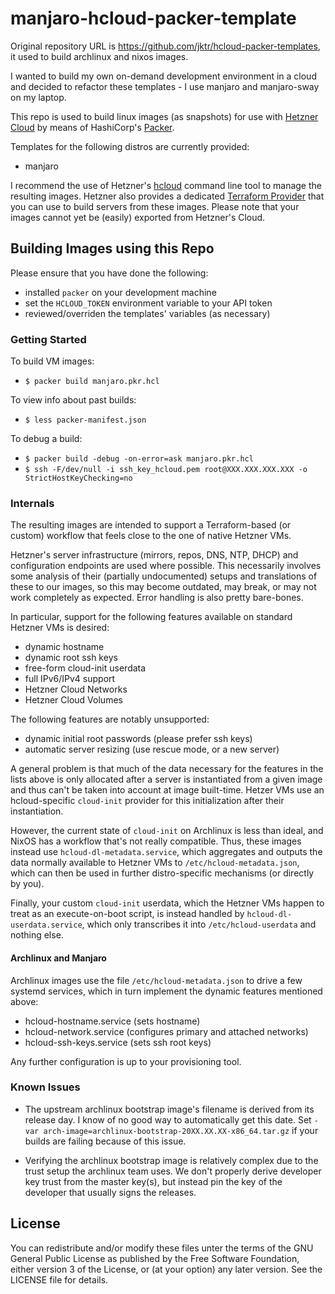 manjaro-hcloud-packer-template
==============================

Original repository URL is https://github.com/jktr/hcloud-packer-templates,
it used to build archlinux and nixos images.

I wanted to build my own on-demand development environment in a cloud and
decided to refactor these templates - I use manjaro and manjaro-sway on my laptop.

This repo is used to build linux images (as snapshots) for use with
[Hetzner Cloud](https://www.hetzner.de/cloud) by means of HashiCorp's
[Packer](https://packer.io/).

Templates for the following distros are currently provided:

  - manjaro

I recommend the use of Hetzner's
[hcloud](https://github.com/hetznercloud/cli/tree/master/cli) command
line tool to manage the resulting images. Hetzner also provides a dedicated
[Terraform Provider](https://www.terraform.io/docs/providers/hcloud/index.html)
that you can use to build servers from these images. Please note that
your images cannot yet be (easily) exported from Hetzner's Cloud.

## Building Images using this Repo

Please ensure that you have done the following:

  - installed `packer` on your development machine
  - set the `HCLOUD_TOKEN` environment variable to your API token
  - reviewed/overriden the templates' variables (as necessary)

### Getting Started

To build VM images:

  - `$ packer build manjaro.pkr.hcl`

To view info about past builds:

  - `$ less packer-manifest.json`

To debug a build:

  - `$ packer build -debug -on-error=ask manjaro.pkr.hcl`
  - `$ ssh -F/dev/null -i ssh_key_hcloud.pem root@XXX.XXX.XXX.XXX -o StrictHostKeyChecking=no`

### Internals

The resulting images are intended to support a Terraform-based (or
custom) workflow that feels close to the one of native Hetzner VMs.

Hetzner's server infrastructure (mirrors, repos, DNS, NTP, DHCP) and
configuration endpoints are used where possible.  This necessarily
involves some analysis of their (partially undocumented) setups and
translations of these to our images, so this may become outdated, may
break, or may not work completely as expected. Error handling is also
pretty bare-bones.

In particular, support for the following features available on
standard Hetzner VMs is desired:

  - dynamic hostname
  - dynamic root ssh keys
  - free-form cloud-init userdata
  - full IPv6/IPv4 support
  - Hetzner Cloud Networks
  - Hetzner Cloud Volumes

The following features are notably unsupported:

  - dynamic initial root passwords (please prefer ssh keys)
  - automatic server resizing (use rescue mode, or a new server)

A general problem is that much of the data necessary for the features
in the lists above is only allocated after a server is instantiated
from a given image and thus can't be taken into account at image
built-time. Hetzer VMs use an hcloud-specific `cloud-init` provider
for this initialization after their instantiation.

However, the current state of `cloud-init` on Archlinux is less than
ideal, and NixOS has a workflow that's not really compatible. Thus,
these images instead use `hcloud-dl-metadata.service`, which
aggregates and outputs the data normally available to Hetzner VMs to
`/etc/hcloud-metadata.json`, which can then be used in further
distro-specific mechanisms (or directly by you).

Finally, your custom `cloud-init` userdata, which the Hetzner VMs
happen to treat as an execute-on-boot script, is instead handled by
`hcloud-dl-userdata.service`, which only transcribes it into
`/etc/hcloud-userdata` and nothing else.

#### Archlinux and Manjaro

Archlinux images use the file `/etc/hcloud-metadata.json` to drive a
few systemd services, which in turn implement the dynamic features
mentioned above:

  - hcloud-hostname.service (sets hostname)
  - hcloud-network.service (configures primary and attached networks)
  - hcloud-ssh-keys.service (sets ssh root keys)

Any further configuration is up to your provisioning tool.

### Known Issues

- The upstream archlinux bootstrap image's filename is derived from
  its release day. I know of no good way to automatically get this
  date. Set `-var arch-image=archlinux-bootstrap-20XX.XX.XX-x86_64.tar.gz`
  if your builds are failing because of this issue.

- Verifying the archlinux bootstrap image is relatively complex due to
  the trust setup the archlinux team uses. We don't properly derive
  developer key trust from the master key(s), but instead pin the key of
  the developer that usually signs the releases.

## License

You can redistribute and/or modify these files unter the terms of the
GNU General Public License as published by the Free Software
Foundation, either version 3 of the License, or (at your option) any
later version. See the LICENSE file for details.
